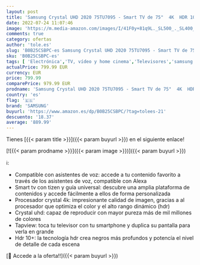 ```yaml
---
layout: post
title: 'Samsung Crystal UHD 2020 75TU7095 - Smart TV de 75"  4K  HDR 10+  Procesador 4K  PurColor  Sonido Inteligente  Función One Remote Control y Compatible Asistentes de Voz  Compatible con Alexa'
date: 2022-07-24 11:07:46
image: 'https://m.media-amazon.com/images/I/41F0y+81q9L._SL500_._SL400_.jpg'
comments: true
category: ofertas
author: 'tole.es'
slug: 'B0B25CSBPC-es Samsung Crystal UHD 2020 75TU7095 - Smart TV de 75" 4K HDR...'
sku: 'B0B25CSBPC-es'
tags: [ 'Electrónica','TV, vídeo y home cinema','Televisores','samsung','smart','tv','🇪🇸', ]
actualPrice: 799.99 EUR
currency: EUR
price: 799.99
comparePrice: 979.99 EUR
prodname: 'Samsung Crystal UHD 2020 75TU7095 - Smart TV de 75"  4K  HDR 10+  Procesador 4K  PurColor  Sonido Inteligente  Función One Remote Control y Compatible Asistentes de Voz  Compatible con Alexa'
country: 'es'
flag: '🇪🇸'
brand: 'SAMSUNG'
buyurl: 'https://www.amazon.es/dp/B0B25CSBPC/?tag=tolees-21'
descuento: '18.37'
average: '889.99'
---
```


Tienes [{{< param title >}}]({{< param buyurl >}}) en el siguiente enlace!

[![{{< param prodname >}}]({{< param image >}})]({{< param buyurl >}})

ℹ️:

- Compatible con asistentes de voz: accede a tu contenido favorito a través de los asistentes de voz, compatible con Alexa
- Smart tv con tizen y guía universal: descubre una amplia plataforma de contenidos y accede fácilmente a ellos de forma personalizada
- Procesador crystal 4k: impresionante calidad de imagen, gracias a al procesador que optimiza el color y el alto rango dinámico (hdr)
- Crystal uhd: capaz de reproducir con mayor pureza más de mil millones de colores
- Tapview: toca tu televisor con tu smartphone y duplica su pantalla para verla en grande
- Hdr 10+: la tecnología hdr crea negros más profundos y potencía el nivel de detalle de cada escena

[🛒 Accede a la oferta!!]({{< param buyurl >}})
